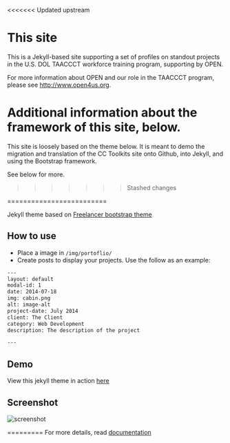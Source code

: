 <<<<<<< Updated upstream
# This site

This is a Jekyll-based site supporting a set of profiles on standout projects in the U.S. DOL TAACCCT workforce training program, supporting by OPEN.

For more information about OPEN and our role in the TAACCCT program, please see http://www.open4us.org.

Additional information about the framework of this site, below.
=======
This site is loosely based on the theme below. It is meant to demo the migration and translation of the CC Toolkits site onto Github, into Jekyll, and using the Bootstrap framework.

See below for more.
>>>>>>> Stashed changes


=========================

Jekyll theme based on [Freelancer bootstrap theme ](http://startbootstrap.com/templates/freelancer/)

## How to use
 - Place a image in `/img/portoflio/`
 - Create posts to display your projects. Use the follow as an example:
```txt
---
layout: default
modal-id: 1
date: 2014-07-18
img: cabin.png
alt: image-alt
project-date: July 2014
client: The Client
category: Web Development
description: The description of the project

---
```

## Demo
View this jekyll theme in action [here](https://jeromelachaud.github.io/freelancer-theme)

## Screenshot
![screenshot](https://raw.githubusercontent.com/jeromelachaud/freelancer-theme/master/screenshot.png)

=========
For more details, read [documentation](http://jekyllrb.com/)
